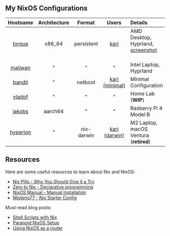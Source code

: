 ## My NixOS Configurations
| Hostname | Architecture | Format       | Users | Details
| :-:       |  :-:    | :-:          | :-:   | :-
[torque](nixosConfigurations/torque/default.nix) | x86_64  | persistent   | [kari](home-manager/users/kari/default.nix)  | AMD Desktop, Hyprland, [screenshot](https://raw.githubusercontent.com/tupakkatapa/nix-config/main/nixosConfigurations/torque/screenshot.png) &emsp;&emsp;&emsp;
[maliwan](nixosConfigurations/maliwan/default.nix) | "  | "  | "  | Intel Laptop, Hyprland
[bandit](nixosConfigurations/bandit/default.nix) | "  | netboot | [kari (minimal)](home-manager/users/kari/minimal.nix)  | Minimal Configuration
[vladof](nixosConfigurations/vladof/default.nix) | "  | "  | "  | Home Lab (**WIP**)
[jakobs](nixosConfigurations/jakobs/default.nix) | aarch64  | "  | "  | Rasberry Pi 4 Model B
[hyperion](nixosConfigurations/hyperion/default.nix) | "  | nix-darwin | [kari (darwin)](home-manager/users/kari/darwin.nix)  | M2 Laptop, macOS Ventura (**retired**)


## Resources
Here are some useful resources to learn about Nix and NixOS:

- [Nix Pills - Why You Should Give it a Try](https://nixos.org/guides/nix-pills/why-you-should-give-it-a-try.html)
- [Zero to Nix - Declarative programming](https://zero-to-nix.com/concepts/declarative)
- [NixOS Manual - Manual Installation](https://nixos.org/manual/nixos/stable/index.html#sec-installation-manual)
- [Misterio77 - Nix Starter Config](https://github.com/Misterio77/nix-starter-configs)

Must-read blog posts:

- [Shell Scripts with Nix](https://ertt.ca/nix/shell-scripts/)
- [Paranoid NixOS Setup](https://xeiaso.net/blog/paranoid-nixos-2021-07-18/)
- [Using NixOS as a router](https://francis.begyn.be/blog/nixos-home-router)
